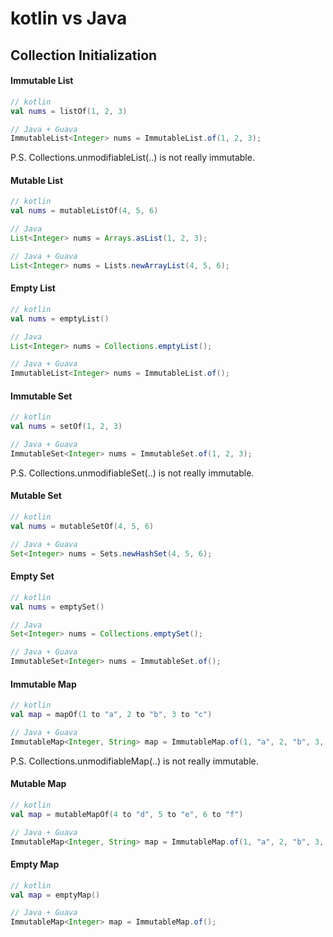 # kotlin vs Java

## Collection Initialization

#### Immutable List
```kotlin
// kotlin
val nums = listOf(1, 2, 3)
```

```java
// Java + Guava
ImmutableList<Integer> nums = ImmutableList.of(1, 2, 3);
```
P.S. Collections.unmodifiableList(..) is not really immutable.

#### Mutable List
```kotlin
// kotlin
val nums = mutableListOf(4, 5, 6)
```

```java
// Java
List<Integer> nums = Arrays.asList(1, 2, 3);

// Java + Guava
List<Integer> nums = Lists.newArrayList(4, 5, 6);
```

#### Empty List
```kotlin
// kotlin
val nums = emptyList()
```

```java
// Java
List<Integer> nums = Collections.emptyList();

// Java + Guava
ImmutableList<Integer> nums = ImmutableList.of();
```
#### Immutable Set
```kotlin
// kotlin
val nums = setOf(1, 2, 3)
```

```java
// Java + Guava
ImmutableSet<Integer> nums = ImmutableSet.of(1, 2, 3);
```
P.S. Collections.unmodifiableSet(..) is not really immutable.

#### Mutable Set
```kotlin
// kotlin
val nums = mutableSetOf(4, 5, 6)
```

```java
// Java + Guava
Set<Integer> nums = Sets.newHashSet(4, 5, 6);
```
#### Empty Set
```kotlin
// kotlin
val nums = emptySet()
```

```java
// Java
Set<Integer> nums = Collections.emptySet();

// Java + Guava
ImmutableSet<Integer> nums = ImmutableSet.of();
```

#### Immutable Map
```kotlin
// kotlin
val map = mapOf(1 to "a", 2 to "b", 3 to "c")
```

```java
// Java + Guava
ImmutableMap<Integer, String> map = ImmutableMap.of(1, "a", 2, "b", 3, "c");
```
P.S. Collections.unmodifiableMap(..) is not really immutable.

#### Mutable Map
```kotlin
// kotlin
val map = mutableMapOf(4 to "d", 5 to "e", 6 to "f")
```

```java
// Java + Guava
ImmutableMap<Integer, String> map = ImmutableMap.of(1, "a", 2, "b", 3, "c");
```

#### Empty Map
```kotlin
// kotlin
val map = emptyMap()
```

```java
// Java + Guava
ImmutableMap<Integer> map = ImmutableMap.of();
```
